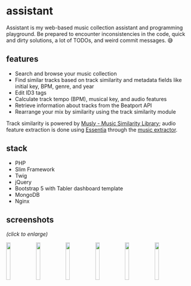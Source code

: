 # assistant

Assistant is my web-based music collection assistant and programming playground. 
Be prepared to encounter inconsistencies in the code, quick and dirty solutions, 
a lot of TODOs, and weird commit messages. :sweat_smile:

## features

- Search and browse your music collection
- Find similar tracks based on track similarity and metadata fields like initial key, BPM, genre, and year
- Edit ID3 tags
- Calculate track tempo (BPM), musical key, and audio features
- Retrieve information about tracks from the Beatport API
- Rearrange your mix by similarity using the track similarity module

Track similarity is powered by [Musly - Music Similarity Library](https://github.com/dominikschnitzer/musly); audio feature extraction is done using [Essentia](https://github.com/MTG/essentia)
through the [music extractor](https://github.com/MTG/essentia/blob/master/doc/sphinxdoc/streaming_extractor_music.rst).

## stack

- PHP
- Slim Framework
- Twig
- jQuery 
- Bootstrap 5 with Tabler dashboard template
- MongoDB
- Nginx

## screenshots

_(click to enlarge)_

[<img align="top" src="https://github.com/iammordaty/assistant-web/assets/13261799/b9484c88-91b7-4588-ab6c-0328fe2d9d05" height="100px" width="15%"></img>](https://github.com/iammordaty/assistant-web/assets/13261799/b9484c88-91b7-4588-ab6c-0328fe2d9d05)
[<img align="top" src="https://github.com/iammordaty/assistant-web/assets/13261799/12443d19-ca25-4d1f-bafd-38a8f28124b1" height="100px" width="15%"></img>](https://github.com/iammordaty/assistant-web/assets/13261799/12443d19-ca25-4d1f-bafd-38a8f28124b1)
[<img align="top" src="https://github.com/iammordaty/assistant-web/assets/13261799/cd28fc21-e59c-4265-8051-efa13fcd7dd9" height="100px" width="15%"></img>](https://github.com/iammordaty/assistant-web/assets/13261799/cd28fc21-e59c-4265-8051-efa13fcd7dd9)
[<img align="top" src="https://github.com/iammordaty/assistant-web/assets/13261799/5ff742d0-c0ab-4c20-94ae-2fd59cc14729" height="100px" width="15%"></img>](https://github.com/iammordaty/assistant-web/assets/13261799/5ff742d0-c0ab-4c20-94ae-2fd59cc14729)
[<img align="top" src="https://github.com/iammordaty/assistant-web/assets/13261799/9a3bf66b-f36a-4fdd-b7cd-25a654ac44af" height="100px" width="15%"></img>](https://github.com/iammordaty/assistant-web/assets/13261799/9a3bf66b-f36a-4fdd-b7cd-25a654ac44af)
[<img align="top" src="https://github.com/iammordaty/assistant-web/assets/13261799/e3f40a47-1a4e-4616-8f79-0d5ce6760b60" height="100px" width="15%"></img>](https://github.com/iammordaty/assistant-web/assets/13261799/e3f40a47-1a4e-4616-8f79-0d5ce6760b60)
